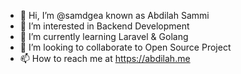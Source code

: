 - 👋 Hi, I’m @samdgea known as Abdilah Sammi
- 👀 I’m interested in Backend Development
- 🌱 I’m currently learning Laravel & Golang
- 💞️ I’m looking to collaborate to Open Source Project
- 📫 How to reach me at https://abdilah.me

<!---
samdgea/samdgea is a ✨ special ✨ repository because its `README.md` (this file) appears on your GitHub profile.
You can click the Preview link to take a look at your changes.
--->
